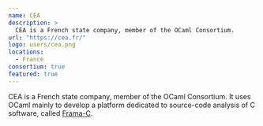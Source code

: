 ```yaml
---
name: CEA
description: > 
  CEA is a French state company, member of the OCaml Consortium.
url: "https://cea.fr/"
logo: users/cea.png
locations: 
  - France
consortium: true
featured: true
---
```


CEA is a French state company, member of the OCaml Consortium. It uses OCaml mainly to develop a platform dedicated to source-code analysis of C software, called [Frama-C](https://frama-c.com).
